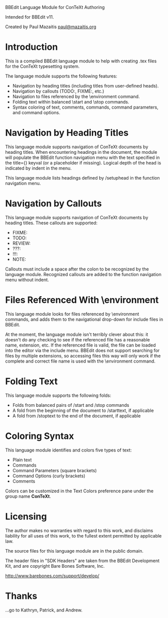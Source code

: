 
BBEdit Language Module for ConTeXt Authoring

Intended for BBEdit v11.

Created by Paul Mazaitis <paul@mazaitis.org>

# Introduction

This is a compiled BBEdit language module to help with creating .tex files for the ConTeXt typesetting system.

The language module supports the following features:

 * Navigation by heading titles (including titles from user-defined heads).
 * Navigation by callouts (TODO:, FIXME:, etc.)
 * Navigation to files referenced by the \environment command.
 * Folding text within balanced \start and \stop commands.
 * Syntax coloring of text, comments, commands, command parameters, and command options.

# Navigation by Heading Titles

This language module supports navigation of ConTeXt documents by heading titles. When encountering headings in the document, the module will populate the BBEdit function navigation menu with the text specified in the title={} keyval (or a placeholder if missing). Logical depth of the head is indicated by indent in the menu.

This language module lists headings defined by /setuphead in the function navigation menu.

# Navigation by Callouts

This language module supports navigation of ConTeXt documents by heading titles. These callouts are supported:

 * FIXME:
 * TODO:
 * REVIEW:
 * ???:
 * !!!:
 * NOTE: 
 
Callouts must include a space after the colon to be recognized by the language module. Recognized callouts are added to the function navigation menu without indent.

# Files Referenced With \environment

This language module looks for files referenced by \environment commands, and adds them to the navigational drop-down for include files in BBEdit.

At the moment, the language module isn't terribly clever about this: it doesn't do any checking to see if the referenced file has a reasonable name, extension, etc. If the referenced file is valid, the file can be loaded into the editor via the include menu. BBEdit does not support searching for files by multiple extensions, so accessing files this way will only work if the complete and correct file name is used with the \environment command.

# Folding Text

This language module supports the following folds:

 * Folds from balanced pairs of /start and /stop commands
 * A fold from the beginning of the document to /starttext, if applicable
 * A fold from /stoptext to the end of the document, if applicable

# Coloring Syntax

This language module identifies and colors five types of text:

 * Plain text
 * Commands
 * Command Parameters (square brackets)
 * Command Options (curly brackets)
 * Comments

Colors can be customized in the Text Colors preference pane under the group name **ConTeXt**.

# Licensing

The author makes no warranties with regard to this work, and disclaims liability for all uses of this work, to the fullest extent permitted by applicable law.

The source files for this language module are in the public domain.

The header files in "SDK Headers" are taken from the BBEdit Development Kit,
and are copyright Bare Bones Software, Inc.
  
  http://www.barebones.com/support/develop/

# Thanks

...go to Kathryn, Patrick, and Andrew.
